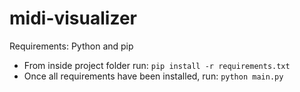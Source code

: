 # midi-visualizer

Requirements: Python and pip

* From inside project folder run: `pip install -r requirements.txt`
* Once all requirements have been installed, run: `python main.py`



